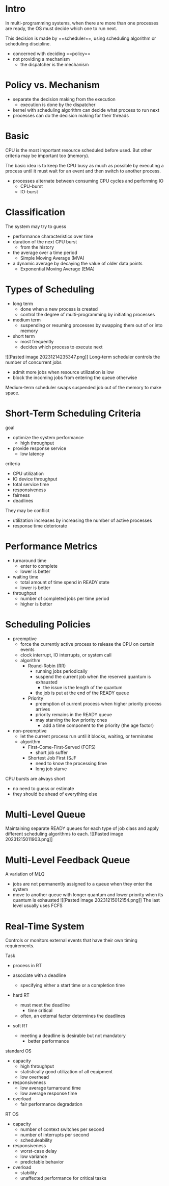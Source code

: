 # Intro
In multi-programming systems, when there are more than one processes are ready, the OS must decide which one to run next.

This decision is made by ==scheduler==, using scheduling algorithm or scheduling discipline.
- concerned with deciding ==policy==
- not providing a mechanism
	- the dispatcher is the mechanism

# Policy vs. Mechanism
- separate the decision making from the execution
	- execution is done by the dispatcher
- kernel with scheduling algorithm can decide what process to run next
- processes can do the decision making for their threads

# Basic
CPU is the most important resource scheduled before used. But other criteria may be important too (memory).

The basic idea is to keep the CPU busy as much as possible by executing a process until it must wait for an event and then switch to another process.
- processes alternate between consuming CPU cycles and performing IO
	- CPU-burst
	- IO-burst

# Classification
The system may try to guess
- performance characteristics over time
- duration of the next CPU burst 
	- from the history
- the average over a time period
	- Simple Moving Average (MVA)
- a dynamic average by decaying the value of older data points
	- Exponential Moving Average (EMA)

# Types of Scheduling
- long term
	- done when a new process is created
	- control the degree of multi-programming by initiating processes
- medium term
	- suspending or resuming processes by swapping them out of or into memory
- short term
	- most frequently
	- decides which process to execute next

![[Pasted image 20231214235347.png]]
Long-term scheduler controls the number of concurrent jobs
- admit more jobs when resource utilization is low
- block the incoming jobs from entering the queue otherwise

Medium-term scheduler swaps suspended job out of the memory to make space.

# Short-Term Scheduling Criteria
goal
- optimize the system performance
	- high throughput
- provide response service
	- low latency

criteria
- CPU utilization
- IO device throughput
- total service time
- responsiveness
- fairness
- deadlines

They may be conflict
- utilization increases by increasing the number of active processes
- response time deteriorate

# Performance Metrics
- turnaround time
	- enter to complete
	- lower is better
- waiting time
	- total amount of time spend in READY state
	- lower is better
- throughput
	- number of completed jobs per time period
	- higher is better

# Scheduling Policies
- preemptive
	- force the currently active process to release the CPU on certain events
	- clock interrupt, IO interrupts, or system call
	- algorithm
		- Round-Robin (RR)
			- running jobs periodically
			- suspend the current job when the reserved quantum is exhausted
				- the issue is the length of the quantum
			- the job is put at the end of the READY queue
		- Priority
			- preemption of current process when higher priority process arrives
			- priority remains in the READY queue
			- may starving the low priority ones
				- add a time component to the priority (the age factor)
- non-preemptive
	- let the current process run until it blocks, waiting, or terminates
	- algorithm
		- First-Come-First-Served (FCFS)
			- short job suffer
		- Shortest Job First (SJF
			- need to know the processing time
			- long job starve

CPU bursts are always short
- no need to guess or estimate
- they should be ahead of everything else

# Multi-Level Queue
Maintaining separate READY queues for each type of job class and apply different scheduling algorithms to each.
![[Pasted image 20231215011903.png]]

# Multi-Level Feedback Queue
A variation of MLQ
- jobs are not permanently assigned to a queue when they enter the system
- move to another queue with longer quantum and lower priority when its quantum is exhausted
![[Pasted image 20231215012154.png]]
The last level usually uses FCFS

# Real-Time System
Controls or monitors external events that have their own timing requirements.

Task
- process in RT
- associate with a deadline
	- specifying either a start time or a completion time

- hard RT
	- must meet the deadline
		- time critical
	- often, an external factor determines the deadlines
- soft RT
	- meeting a deadline is desirable but not  mandatory
		- better performance


standard OS
- capacity
	- high throughput
	- statistically good utilization of all equipment
	- low overhead
- responsiveness
	- low average turnaround time
	- low average response time
- overload
	- fair performance degradation

RT OS
- capacity
	- number of context switches per second
	- number of interrupts per second
	- scheduleability
- responsiveness
	- worst-case delay
	- low variance 
	- predictable behavior
- overload
	- stability
	- unaffected performance for critical tasks